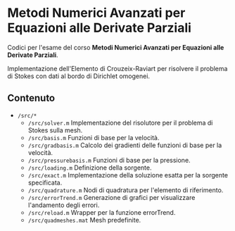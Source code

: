 # Metodi Numerici Avanzati per Equazioni alle Derivate Parziali

Codici per l'esame del corso **Metodi Numerici Avanzati per Equazioni alle Derivate Parziali**.

Implementazione dell'Elemento di Crouzeix-Raviart per risolvere il problema di Stokes con dati al bordo di Dirichlet omogenei.

## Contenuto

- `/src/*`
    - `/src/solver.m` Implementazione del risolutore per il problema di Stokes sulla mesh.
    - `/src/basis.m` Funzioni di base per la velocità.
    - `/src/gradbasis.m` Calcolo dei gradienti delle funzioni di base per la velocità.
    - `/src/pressurebasis.m` Funzioni di base per la pressione.
    - `/src/loading.m` Definizione della sorgente.
    - `/src/exact.m` Implementazione della soluzione esatta per la sorgente specificata.
    - `/src/quadrature.m` Nodi di quadratura per l'elemento di riferimento.
    - `/src/errorTrend.m` Generazione di grafici per visualizzare l'andamento degli errori.
    - `/src/reload.m` Wrapper per la funzione errorTrend.
    - `/src/quadmeshes.mat` Mesh predefinite.